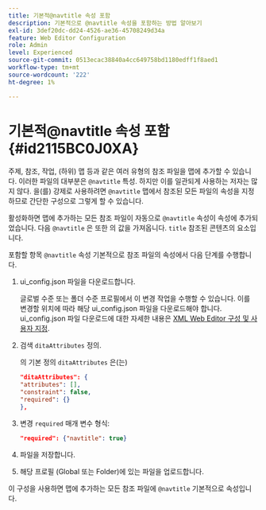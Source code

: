 ```yaml
---
title: 기본적@navtitle 속성 포함
description: 기본적으로 @navtitle 속성을 포함하는 방법 알아보기
exl-id: 3def20dc-dd24-4526-ae36-45708249d34a
feature: Web Editor Configuration
role: Admin
level: Experienced
source-git-commit: 0513ecac38840a4cc649758bd1180edff1f8aed1
workflow-type: tm+mt
source-wordcount: '222'
ht-degree: 1%

---
```


# 기본적@navtitle 속성 포함 {#id2115BC0J0XA}

주제, 참조, 작업, \(하위\) 맵 등과 같은 여러 유형의 참조 파일을 맵에 추가할 수 있습니다. 이러한 파일의 대부분은 `@navtitle` 특성. 하지만 이를 일관되게 사용하는 저자는 많지 않다. 을(를) 강제로 사용하려면 `@navtitle` 맵에서 참조된 모든 파일의 속성을 지정하므로 간단한 구성으로 그렇게 할 수 있습니다.

활성화하면 맵에 추가하는 모든 참조 파일이 자동으로 `@navtitle` 속성이 속성에 추가되었습니다. 다음 `@navtitle` 은 또한 의 값을 가져옵니다. `title` 참조된 콘텐츠의 요소입니다.

포함할 항목 `@navtitle` 속성 기본적으로 참조 파일의 속성에서 다음 단계를 수행합니다.

1. ui\_config.json 파일을 다운로드합니다.

   글로벌 수준 또는 폴더 수준 프로필에서 이 변경 작업을 수행할 수 있습니다. 이를 변경할 위치에 따라 해당 ui\_config.json 파일을 다운로드해야 합니다. ui\_config.json 파일 다운로드에 대한 자세한 내용은 [XML Web Editor 구성 및 사용자 지정](conf-folder-level.md#id2065G300O5Z).

1. 검색 `ditaAttributes` 정의.

   의 기본 정의 `ditaAttributes` 은(는)

   ```json
   "ditaAttributes": {
   "attributes": [],
   "constraint": false,
   "required": {}
   },
   ```

1. 변경 `required` 매개 변수 형식:

   ```json
   "required": {"navtitle": true}
   ```

1. 파일을 저장합니다.

1. 해당 프로필 \(Global 또는 Folder\)에 있는 파일을 업로드합니다.


이 구성을 사용하면 맵에 추가하는 모든 참조 파일에 `@navtitle` 기본적으로 속성입니다.
